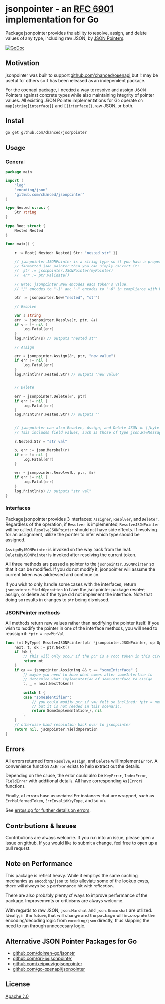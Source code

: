 # jsonpointer - an [RFC 6901](https://datatracker.ietf.org/doc/html/rfc6901) implementation for Go

Package jsonpointer provides the ability to resolve, assign, and delete values
of any type, including raw JSON, by [JSON
Pointers](https://datatracker.ietf.org/doc/html/rfc6901).

[![GoDoc](https://img.shields.io/badge/godoc-reference-5272B4.svg?style=flat-square)](https://pkg.go.dev/github.com/chanced/jsonpointer)

## Motivation

jsonpointer was built to support
[github.com/chanced/openapi](https://github.com/chanced/openapi) but it may be
useful for others so it has been released as an independent package.

For the openapi package, I needed a way to resolve and assign JSON Pointers
against concrete types while also maintaining integrity of pointer values. All
existing JSON Pointer implementations for Go operate on `map[string]interface{}`
and `[]interface{}`, raw JSON, or both.

## Install

```bash
go get github.com/chanced/jsonpointer
```

## Usage

### General

```go
package main

import (
    "log"
    "encoding/json"
    "github.com/chanced/jsonpointer"
)

type Nested struct {
    Str string
}

type Root struct {
    Nested Nested
}

func main() {

    r := Root{ Nested: Nested{ Str: "nested str" }}

    // jsonpointer.JSONPointer is a string type so if you have a properly
    // formatted json pointer then you can simply convert it:
    //  ptr := jsonpointer.JSONPointer(myPointer)
    //  err := ptr.Validate()

    // Note: jsonpointer.New encodes each token's value.
    // "/" encodes to "~1" and "~" encodes to "~0" in compliance with RFC 6901.

    ptr := jsonpointer.New("nested", "str")

    // Resolve

    var s string
    err := jsonpointer.Resolve(r, ptr, &s)
    if err != nil {
        log.Fatal(err)
    }
    log.Println(s) // outputs "nested str"

    // Assign

    err = jsonpointer.Assign(&r, ptr, "new value")
    if err != nil {
        log.Fatal(err)
    }
    log.Println(r.Nested.Str) // outputs "new value"


    // Delete

    err = jsonpointer.Delete(&r, ptr)
    if err != nil {
        log.Fatal(err)
    }
    log.Println(r.Nested.Str) // outputs ""


    // jsonpointer can also Resolve, Assign, and Delete JSON in []byte format.
    // This includes field values, such as those of type json.RawMessage.

    r.Nested.Str = "str val"

    b, err := json.Marshal(r)
    if err != nil {
        log.Fatal(err)
    }

    err = jsonpointer.Resolve(b, ptr, &s)
    if err != nil {
        log.Fatal(err)
    }
    log.Println(s) // outputs "str val"
}
```

### Interfaces

Package jsonpointer provides 3 interfaces: `Assigner`, `Resolver`, and
`Deleter`. Regardless of the operation, if `Resolver` is implemented, `ResolveJSONPointer` will be
called. `ResolveJSONPointer` should not have side effects. If resolving for an assignment, utilize the
pointer to infer which type should be assigned.

`AssignByJSONPointer` is invoked on the way back from the leaf. `DeleteByJSONPointer` is invoked after resolving the current token.

All three methods are passed a pointer to the `jsonpointer.JSONPointer` so that
it can be modified. If you do not modify it, jsonpointer will assume the current
token was addressed and continue on.

If you wish to only handle some cases with the interfaces, return `jsonpointer.YieldOperation` to have the jsonpointer package resolve, assign, or delete as if the type did not implement the interface. Note that doing so results in changes to `ptr` being dismissed.

### JSONPointer methods

All methods return new values rather than modifying the pointer itself. If you wish to modify the pointer in one of the interface methods, you will need to reassign it: `*ptr = newPtrVal`

```go
func (mt MyType) ResolveJSONPointer(ptr *jsonpointer.JSONPointer, op Operation) (interface{}, error) {
    next, t, ok := ptr.Next()
    if !ok {
        // this will only occur if the ptr is a root token in this circumstance
        return mt
    }
    if op == jsonpointer.Assigning && t == "someInterface" {
        // maybe you need to know what comes after someInterface to
        // determine what implementation of someInterface to assign
        t, _ = next.NextToken()

        switch t {
        case "someIdentifier":
            // you could modify ptr if you felt so inclined: *ptr = next
            // but it is not needed in this scenario.
            return SomeImplementation{}, nil
        }
    }
    // otherwise hand resolution back over to jsonpointer
    return nil, jsonpointer.YieldOperation
}
```

## Errors

All errors returned from `Resolve`, `Assign`, and `Delete` will implement `Error`. A convenience function `AsError` exists to help extract out the details.

Depending on the cause, the error could also be `KeyError`, `IndexError`, `FieldError` with additional details. All have corresponding `As{Error}` functions.

Finally, all errors have associated Err instances that are wrapped, such as `ErrMalformedToken`, `ErrInvalidKeyType`, and so on.

See [errors.go for further details on errors](https://github.com/chanced/jsonpointer/blob/main/errors.go).

## Contributions & Issues

Contributions are always welcome. If you run into an issue, please open a issue
on github. If you would like to submit a change, feel free to open up a pull
request.

## Note on Performance

This package is reflect heavy. While it employs the same caching mechanics as
`encoding/json` to help alleviate some of the lookup costs, there will always be
a performance hit with reflection.

There are also probably plenty of ways to improve performance of the package.
Improvements or criticisms are always welcome.

With regards to raw JSON, `json.Marshal` and `json.Unmarshal` are utilized.
Ideally, in the future, that will change and the package will incoroprate the
encoding/decoding logic from `encoding/json` directly, thus skipping the need to
run through unneccesary logic.

## Alternative JSON Pointer Packages for Go

-   [github.com/dolmen-go/jsonptr](https://github.com/dolmen-go/jsonptr)
-   [github.com/qri-io/jsonpointer](https://github.com/qri-io/jsonpointer)
-   [github.com/xeipuuv/gojsonpointer](https://github.com/xeipuuv/gojsonpointer)
-   [github.com/go-openapi/jsonpointer](https://github.com/go-openapi/jsonpointer)

## License

[Apache 2.0](https://raw.githubusercontent.com/chanced/jsonpointer/main/LICENSE)
